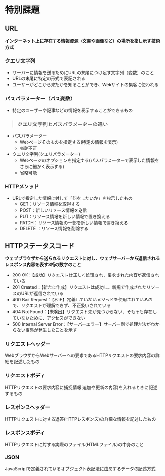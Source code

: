 # 特別課題
## URL
**インターネット上に存在する情報資源（文書や画像など）の場所を指し示す技術方式**
### クエリ文字列
- サーバーに情報を送るためにURLの末尾につけ足す文字列（変数）のこと
- URLの末尾に特定の形式で表記される
- ユーザーがどこから来たかを知ることができ、Webサイトの集客に使われる
### パスパラメーター（パス変数）
- 特定のユーザーや記事などの情報を表示することができるもの
>### クエリ文字列とパスパラメーターの違い
  - パスパラメーター
    - Webページそのものを指定する(特定の情報を表示)
    - 省略不可
  - クエリ文字列(クエリパラメーター)
    - Webページのオプションを指定する(パスパラメーターで表示した情報をさらに細かく表示する)
    - 省略可能
### HTTPメソッド
- URLで指定した情報に対して「何をしたいか」を指示したもの  
  - GET：リソース情報を取得する
  - POST：新しいリソース情報を送信
  - PUT：リソース情報を新しい情報で置き換える
  - PATCH：リソース情報の一部を新しい情報で書き換える
  - DELETE ：リソース情報を削除する  
## HTTPステータスコード
**ウェブブラウザから送られるリクエストに対し、ウェブサーバーから返信されるレスポンス内容を表す3桁の数字のこと**
  - 200 OK：【成功】リクエストは正しく処理され、要求された内容が返信されている
  - 201 Created：【新たに作成】リクエストは成功し、新規で作成されたリソースのURLが返信されている
  - 400 Bad Request：【不正】定義していないメソッドを使用されているので、リクエストが理解できず、不正扱いされている
  - 404 Not Found：【未検出】リクエスト先が見つからない、そもそも存在していないために、アクセスができない
  - 500 Internal Server Error：【サーバーエラー】サーバー側で処理方法がわからない事態が発生したことを示す
### リクエストヘッダー
WebブラウザからWebサーバーへの要求であるHTTPリクエストの要求内容の詳細を記述したもの
### リクエストボディ
HTTPリクエストの要求内容に捕捉情報(追加や更新の内容)を入れるときに記述するもの
### レスポンスヘッダー
HTTPリクエストに対する返答(HTTPレスポンス)の詳細な情報を記述したもの
### レスポンスボディ
HTTPリクエストに対する実際のファイル(HTMLファイル)の中身のこと
### JSON
JavaScriptで定義されているオブジェクト表記法に由来するデータの記述方式
